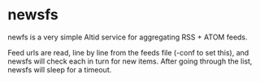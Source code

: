 # newsfs

newfs is a very simple Altid service for aggregating RSS + ATOM feeds.

Feed urls are read, line by line from the feeds file (-conf to set this), and newsfs will check each in turn for new items.
After going through the list, newsfs will sleep for a timeout.
